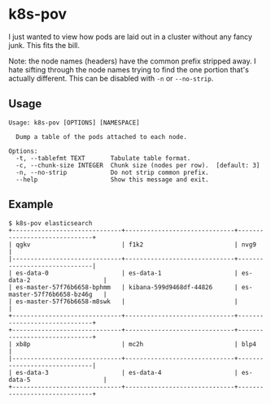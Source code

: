 # k8s-pov

I just wanted to view how pods are laid out in a cluster without any fancy junk. This fits the bill.

Note: the node names (headers) have the common prefix stripped away. I hate sifting through the node names trying to find the one portion that's actually different. This can be disabled with `-n` or `--no-strip`.

## Usage

```
Usage: k8s-pov [OPTIONS] [NAMESPACE]

  Dump a table of the pods attached to each node.

Options:
  -t, --tablefmt TEXT       Tabulate table format.
  -c, --chunk-size INTEGER  Chunk size (nodes per row).  [default: 3]
  -n, --no-strip            Do not strip common prefix.
  --help                    Show this message and exit.
```

## Example

```
$ k8s-pov elasticsearch
+------------------------------+------------------------------+------------------------------+
| qgkv                         | f1k2                         | nvg9                         |
|------------------------------+------------------------------+------------------------------|
| es-data-0                    | es-data-1                    | es-data-2                    |
| es-master-57f76b6658-bphmm   | kibana-599d9468df-44826      | es-master-57f76b6658-bz46g   |
| es-master-57f76b6658-m8swk   |                              |                              |
+------------------------------+------------------------------+------------------------------+
+------------------------------+------------------------------+------------------------------+
| xb8p                         | mc2h                         | blp4                         |
|------------------------------+------------------------------+------------------------------|
| es-data-3                    | es-data-4                    | es-data-5                    |
+------------------------------+------------------------------+------------------------------+
```
